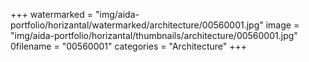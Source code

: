 +++
watermarked = "img/aida-portfolio/horizantal/watermarked/architecture/00560001.jpg"
image = "img/aida-portfolio/horizantal/thumbnails/architecture/00560001.jpg"
0filename = "00560001"
categories = "Architecture"
+++
